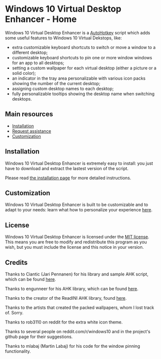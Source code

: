 # Windows 10 Virtual Desktop Enhancer - Home

Windows 10 Virtual Desktop Enhancer is a [AutoHotkey](https://autohotkey.com/) script which adds some useful features to Windows 10 Virtual Dekstops, like:

- extra customizable keyboard shortcuts to switch or move a window to a different desktop;
- customizable keyboard shortcuts to pin one or more window windows for an app to all desktops;
- setting a custom wallpaper for each virtual desktop (either a picture or a solid color);
- an indicator in the tray area personalizable with various icon packs showing the number of the current desktop;
- assigning custom desktop names to each desktop;
- fully personalizable tooltips showing the desktop name when switching desktops.

## Main resources

- [Installation](installation.md)
- [Request assistance](issue-page.md)
- [Customization](settings.md)

## Installation

Windows 10 Virtual Desktop Enhancer is extremely easy to install: you just have to download and extract the lastest version of the script.

Please read [the installation page](installation.md) for more detailed instructions.

## Customization

Windows 10 Virtual Desktop Enhancer is built to be customizable and to adapt to your needs: learn what how to personalize your experience [here](settings.md).

## License

Windows 10 Virtual Desktop Enhancer is licensed under the [MIT license](https://github.com/sdias/win-10-virtual-desktop-enhancer/blob/master/LICENSE).  
This means you are free to modify and redistribute this program as you wish, but you must include the license and this notice in your version.

## Credits

Thanks to Ciantic (Jari Pennanen) for his library and sample AHK script, which can be found [here](https://github.com/Ciantic/VirtualDesktopAccessor).

Thanks to engunneer for his AHK library, which can be found [here](http://www.autohotkey.com/board/topic/21510-toaster-popups/#entry140824).

Thanks to the creator of the ReadINI AHK library, found [here](https://autohotkey.com/board/topic/33506-read-ini-file-in-one-go/).

Thanks to the artists that created the packed wallpapers, whom I lost track of. Sorry.

Thanks to rob3110 on reddit for the extra white icon theme.

Thanks to several people on reddit.com/r/windows10 and in the project's github page for their suggestions.

Thanks to mlabaj (Martin Labaj) for his code for the window pinning functionality.
